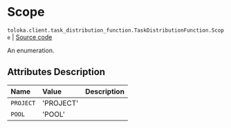 # Scope
`toloka.client.task_distribution_function.TaskDistributionFunction.Scope` | [Source code](https://github.com/Toloka/toloka-kit/blob/v0.1.26/src/client/task_distribution_function.py#L27)

An enumeration.

## Attributes Description

| Name | Value | Description |
| :------| :-----------| :----------| 
`PROJECT`|'PROJECT'|<p></p>
`POOL`|'POOL'|<p></p>
